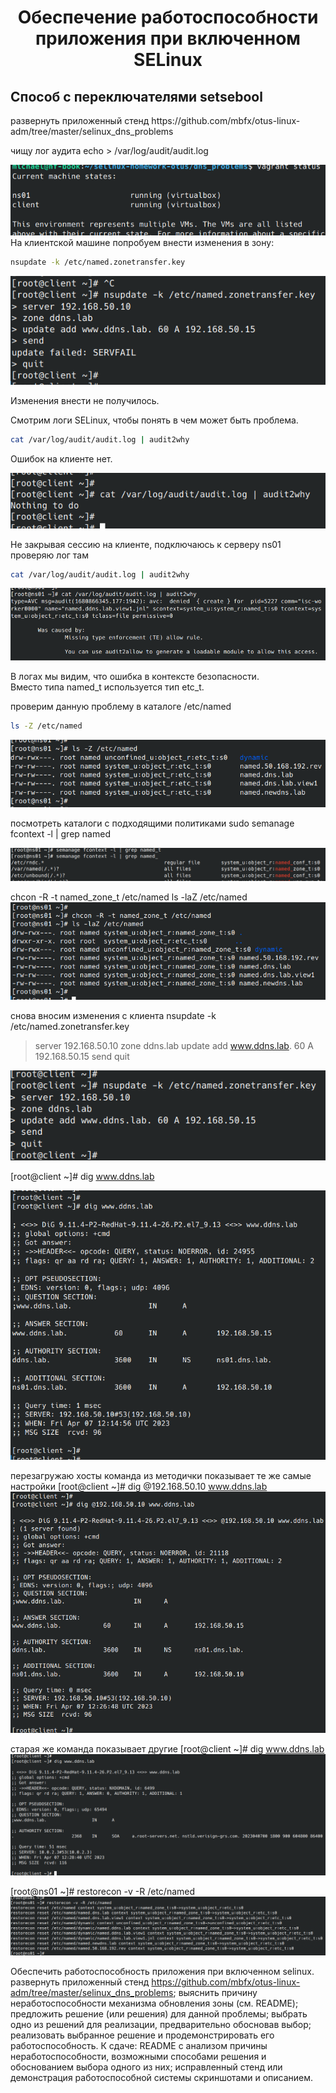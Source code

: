 <h1 align="center">Обеспечение работоспособности приложения при включенном SELinux</h1>

<h2 align="left">Способ с переключателями setsebool</h2>
<p>
развернуть приложенный стенд https://github.com/mbfx/otus-linux-adm/tree/master/selinux_dns_problems<br>

чищу лог аудита
echo > /var/log/audit/audit.log

<img src="./screenshots/2.png"/><img>
На клиентской машине попробуем внести изменения в зону:<br>

```bash
nsupdate -k /etc/named.zonetransfer.key
```

<img src="./screenshots/1.png"/><img>

Изменения внести не получилось.<br>

Смотрим логи SELinux, чтобы понять в чем может быть проблема.<br>

```bash
cat /var/log/audit/audit.log | audit2why
```

Ошибок на клиенте нет.<br>

<img src="./screenshots/3.png"/><img>

Не закрывая сессию на клиенте, подключаюсь к серверу ns01
проверяю лог там


```bash
cat /var/log/audit/audit.log | audit2why
```

<img src="./screenshots/4.png"/><img>

В логах мы видим, что ошибка в контексте безопасности.<br>
Вместо типа named_t используется тип etc_t.<br>

проверим данную проблему в каталоге /etc/named<br>

```bash
ls -Z /etc/named
```

<img src="./screenshots/5.png"/><img>

посмотреть каталоги с подходящими политиками
sudo semanage fcontext -l | grep named

<img src="./screenshots/6.png"/><img>

chcon -R -t named_zone_t /etc/named
ls -laZ /etc/named
<img src="./screenshots/7.png"/><img>

снова вносим изменения с клиента
nsupdate -k /etc/named.zonetransfer.key
> server 192.168.50.10
> zone ddns.lab
> update add www.ddns.lab. 60 A 192.168.50.15
> send
> quit

<img src="./screenshots/8.png"/><img>


[root@client ~]# dig www.ddns.lab

<img src="./screenshots/9.png"/><img>

перезагружаю хосты
команда из методички показывает те же самые настройки
[root@client ~]# dig @192.168.50.10 www.ddns.lab
<img src="./screenshots/10.png"/><img>

старая же команда показывает другие
[root@client ~]# dig www.ddns.lab
<img src="./screenshots/11.png"/><img>


[root@ns01 ~]# restorecon -v -R /etc/named
<img src="./screenshots/12.png"/><img>


Обеспечить работоспособность приложения при включенном selinux.
развернуть приложенный стенд https://github.com/mbfx/otus-linux-adm/tree/master/selinux_dns_problems;
выяснить причину неработоспособности механизма обновления зоны (см. README);
предложить решение (или решения) для данной проблемы;
выбрать одно из решений для реализации, предварительно обосновав выбор;
реализовать выбранное решение и продемонстрировать его работоспособность.
К сдаче:
README с анализом причины неработоспособности, возможными способами решения и обоснованием выбора одного из них;
исправленный стенд или демонстрация работоспособной системы скриншотами и описанием.